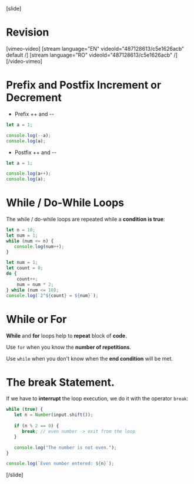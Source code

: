 [slide]
# Revision

[vimeo-video]
[stream language="EN" videoId="487128613/c5e1626acb" default /]
[stream language="RO" videoId="487128613/c5e1626acb"  /]
[/video-vimeo]

# Prefix and Postfix Increment or Decrement

* Prefix \+\+ and \-\-

``` js live
let a = 1;

console.log(--a);
console.log(a);
```

* Postfix \+\+ and \-\-

``` js live
let a = 1;

console.log(a++);
console.log(a);
```

# While / Do-While Loops
The while / do-while loops are repeated while a **condition is true**:

```js live
let n = 10;
let num = 1;
while (num <= n) {
   console.log(num++);
}
```

``` js live
let num = 1;
let count = 0;
do {
    count++;
    num = num * 2;
} while (num <= 10);
console.log(`2^${count} = ${num}`);
```

# While or For
**While** and **for** loops help to **repeat** block of **code**.

Use `for` when you know the **number of repetitions**.

Use `while` when you don't know when the **end condition** will be met.

# The break Statement.
If we have to **interrupt** the loop execution, we do it with the operator `break`:
``` js
while (true) {
   let n = Number(input.shift());
   
   if (n % 2 == 0) {
      break; // even number -> exit from the loop
   }

   console.log("The number is not even.");
}

console.log(`Even number entered: ${n}`);
```
[/slide]
